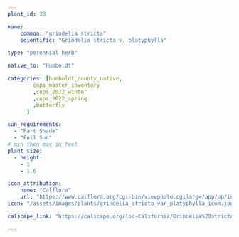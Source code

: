 ```yaml
---
plant_id: 38

name: 
    common: "grindelia stricta"  
    scientific: "Grindelia stricta v. platyphylla"   

type: "perennial herb"

native_to: "Humboldt"

categories: [humboldt_county_native,
        cnps_master_inventory
        ,cnps_2022_winter
        ,cnps_2022_spring
        ,butterfly
      ]

sun_requirements:
  - "Part Shade"
  - "Full Sun"
# min then max in feet
plant_size:
  - height: 
    - 1
    - 1.6

icon_attribution:
    name: "Calflora"
    url: "https://www.calflora.org/cgi-bin/viewphoto.cgi?arg=/app/up/io/134/io40460-2.jpg" 
icon: "/assets/images/plants/grindelia_stricta_var_platyphylla_icon.jpg" 

calscape_link: "https://calscape.org/loc-California/Grindelia%20stricta%20platyphylla(%20)"

---
```


